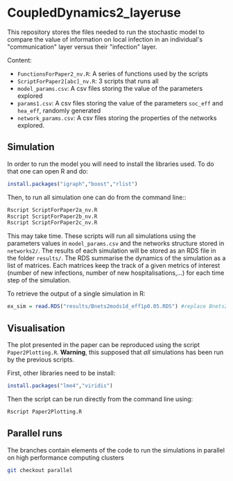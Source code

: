 # CoupledDynamics2_layeruse

This repository stores the files needed to run the stochastic model to compare the value of information on local infection in an individual's "communication" layer versus their "infection" layer.  

Content:

* `FunctionsForPaper2_nv.R`: A series of functions used by the scripts
* `ScriptForPaper2[abc]_nv.R`: 3 scripts that runs all
* `model_params.csv`: A csv files storing the value of the parameters explored 
* `params1.csv`: A csv files storing the value of the parameters `soc_eff` and `hea_eff`, randomly generated 
* `network_params.csv`: A csv files storing the properties of the networks explored.

## Simulation

In order to run the model you will need to install the libraries used. To do that one can open R and  do:

```R
install.packages("igraph","boost","rlist")
```

Then, to run all simulation one can do from the command line::

```bash
Rscript ScriptForPaper2a_nv.R
Rscript ScriptForPaper2b_nv.R
Rscript ScriptForPaper2c_nv.R
```
This may take time. These scripts will run all simulations using the parameters values in `model_params.csv` and the networks structure stored in `networks2/`. The results of each simulation will be stored as an RDS file in the folder `results/`. The RDS summarise the dynamics of the simulation as a list of matrices. Each matrices keep the  track of a given metrics of interest (number of new infections, number of new hospitalisations,...) for each time step of the simulation.

To retrieve the output of a single simulation in R:

```R
ex_sim = read.RDS("results/Bnets2mods1d_eff1p0.05.RDS") #replace Bnets2mods1d_eff1p0.05.RDS by any RDS already present in results/
```

## Visualisation
The plot presented in the paper can be reproduced using the script `Paper2Plotting.R`. __Warning__, this supposed that _all_ simulations has been run by the previous scripts.

First, other libraries need to be install:

```R
install.packages("lme4","viridis")
```

Then the script can be run directly from the command line using:

```bash
Rscript Paper2Plotting.R
```



## Parallel runs 
The branches contain elements of the code to run the simulations in parallel on high performance computing clusters

```bash
git checkout parallel
```
